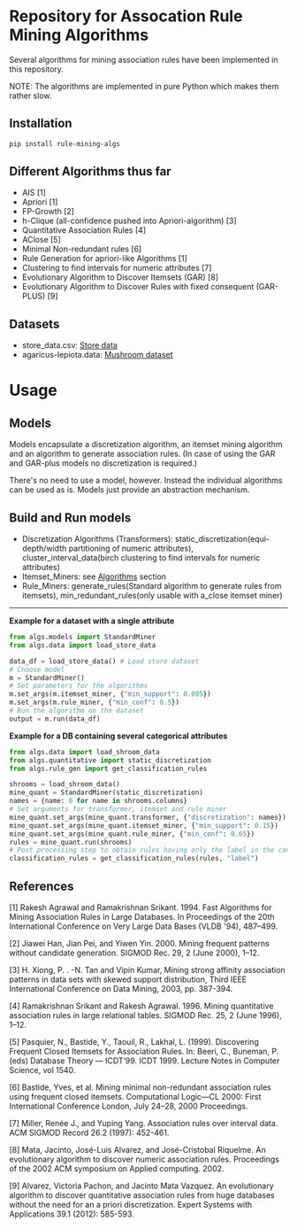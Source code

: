 # Repository for Assocation Rule Mining Algorithms

Several algorithms for mining association rules have been implemented in this repository.

NOTE: The algorithms are implemented in pure Python which makes them rather slow.

## Installation

```bash
pip install rule-mining-algs
```

## Different Algorithms thus far

- AIS [1]
- Apriori [1]
- FP-Growth [2]
- h-Clique (all-confidence pushed into Apriori-algorithm) [3]
- Quantitative Association Rules [4]
- AClose [5]
- Minimal Non-redundant rules [6]
- Rule Generation for apriori-like Algorithms [1]
- Clustering to find intervals for numeric attributes [7]
- Evolutionary Algorithm to Discover Itemsets (GAR) [8]
- Evolutionary Algorithm to Discover Rules with fixed consequent (GAR-PLUS) [9]

## Datasets

- store_data.csv: [Store data](https://user.informatik.uni-goettingen.de/~sherbold/store_data.csv)
- agaricus-lepiota.data: [Mushroom dataset](https://archive.ics.uci.edu/ml/datasets/mushroom)

# Usage
## Models 
Models encapsulate a discretization algorithm, an itemset mining algorithm and an algorithm to generate association rules.
(In case of using the GAR and GAR-plus models no discretization is required.)

There's no need to use a model, however. 
Instead the individual algorithms can be used as is.
Models just provide an abstraction mechanism.
## Build and Run models
- Discretization Algorithms (Transformers): static_discretization(equi-depth/width partitioning of numeric attributes),
  cluster_interval_data(birch clustering to find intervals for numeric attributes)
- Itemset_Miners: see [Algorithms](#Different-Algorithms-thus-far) section
- Rule_Miners: generate_rules(Standard algorithm to generate rules from itemsets),
  min_redundant_rules(only usable with a_close itemset miner)

---

**Example for a dataset with a single attribute**

```python
from algs.models import StandardMiner
from algs.data import load_store_data

data_df = load_store_data() # Load store dataset
# Choose model
m = StandardMiner()
# Set parameters for the algorithms
m.set_args(m.itemset_miner, {"min_support": 0.005})
m.set_args(m.rule_miner, {"min_conf": 0.5})
# Run the algorithm on the dataset
output = m.run(data_df)
```

**Example for a DB containing several categorical attributes**

```python
from algs.data import load_shroom_data
from algs.quantitative import static_discretization
from algs.rule_gen import get_classification_rules

shrooms = load_shroom_data()
mine_quant = StandardMiner(static_discretization)
names = {name: 0 for name in shrooms.columns}
# Set arguments for transformer, itemset and rule miner
mine_quant.set_args(mine_quant.transformer, {"discretization": names})
mine_quant.set_args(mine_quant.itemset_miner, {"min_support": 0.15})
mine_quant.set_args(mine_quant.rule_miner, {"min_conf": 0.65})
rules = mine_quant.run(shrooms)
# Post processing step to obtain rules having only the label in the consequent
classification_rules = get_classification_rules(rules, "label")
```

## References
[1] Rakesh Agrawal and Ramakrishnan Srikant. 1994. Fast Algorithms for Mining Association Rules in Large Databases. In Proceedings of the 20th International Conference on Very Large Data Bases (VLDB '94), 487–499.

[2] Jiawei Han, Jian Pei, and Yiwen Yin. 2000. Mining frequent patterns without candidate generation. SIGMOD Rec. 29, 2 (June 2000), 1–12. 

[3] H. Xiong, P. . -N. Tan and Vipin Kumar, Mining strong affinity association patterns in data sets with skewed support distribution, Third IEEE International Conference on Data Mining, 2003, pp. 387-394.

[4] Ramakrishnan Srikant and Rakesh Agrawal. 1996. Mining quantitative association rules in large relational tables. SIGMOD Rec. 25, 2 (June 1996), 1–12. 

[5] Pasquier, N., Bastide, Y., Taouil, R., Lakhal, L. (1999). Discovering Frequent Closed Itemsets for Association Rules. In: Beeri, C., Buneman, P. (eds) Database Theory — ICDT’99. ICDT 1999. Lecture Notes in Computer Science, vol 1540. 

[6] Bastide, Yves, et al. Mining minimal non-redundant association rules using frequent closed itemsets. Computational Logic—CL 2000: First International Conference London, July 24–28, 2000 Proceedings.

[7] Miller, Renée J., and Yuping Yang. Association rules over interval data. ACM SIGMOD Record 26.2 (1997): 452-461.

[8] Mata, Jacinto, José-Luis Alvarez, and José-Cristobal Riquelme. An evolutionary algorithm to discover numeric association rules. Proceedings of the 2002 ACM symposium on Applied computing. 2002.

[9] Alvarez, Victoria Pachon, and Jacinto Mata Vazquez. An evolutionary algorithm to discover quantitative association rules from huge databases without the need for an a priori discretization. Expert Systems with Applications 39.1 (2012): 585-593.